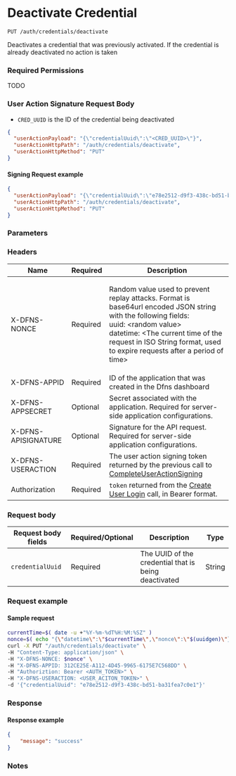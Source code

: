# Deactivate Credential

`PUT /auth/credentials/deactivate`

Deactivates a credential that was previously activated. If the credential is already deactivated no action is taken

### Required Permissions <a href="#scopes" id="scopes"></a>

TODO

### User Action Signature Request Body <a href="#user-action-signature" id="user-action-signature"></a>

* `CRED_UUID` is the ID of the credential being deactivated

```json
{
  "userActionPayload": "{\"credentialUuid\":\"<CRED_UUID>\"}",
  "userActionHttpPath": "/auth/credentials/deactivate",
  "userActionHttpMethod": "PUT"
}
```

#### Signing Request example <a href="#signing-requsst-example" id="signing-requsst-example"></a>

```json
{
  "userActionPayload": "{\"credentialUuid\":\"e78e2512-d9f3-438c-bd51-ba31fea7c0e1\"}",
  "userActionHttpPath": "/auth/credentials/deactivate",
  "userActionHttpMethod": "PUT"
}
```

### Parameters <a href="#parameters.1" id="parameters.1"></a>

### Headers  <a href="#request-body" id="request-body"></a>

| Name | Required | Description |
| ---- | -------- | ----------- |
| X-DFNS-NONCE | Required | <p>Random value used to prevent replay attacks. Format is base64url encoded JSON string with the following fields: <br>uuid: &#x3C;random value> <br>datetime: &#x3C;The current time of the request in ISO String format, used to expire requests after a period of time></p> |
| X-DFNS-APPID | Required | ID of the application that was created in the Dfns dashboard |
| X-DFNS-APPSECRET | Optional | Secret associated with the application. Required for server-side application configurations. |
| X-DFNS-APISIGNATURE | Optional | Signature for the API request. Required for server-side application configurations. |
| X-DFNS-USERACTION | Required | The user action signing token returned by the previous call to [CompleteUserActionSigning](../user-action-signing/completeUserActionSigning.md) |
| Authorization | Required | `token` returned from the [Create User Login](../login/completeLogin.md) call, in Bearer format. |

### Request body <a href="#request-body" id="request-body"></a>

| Request body fields | Required/Optional | Description | Type |
| ------------------- | ----------------- | ----------- | ---- |
| `credentialUuid` | Required | The UUID of the credential that is being deactivated | String |

### Request example <a href="#request-body" id="request-body"></a>

#### Sample request <a href="#sample-request" id="sample-request"></a>

```bash
currentTime=$( date -u +"%Y-%m-%dT%H:%M:%SZ" )
nonce=$( echo "{\"datetime\":\"$currentTime\",\"nonce\":\"$(uuidgen)\"}" | base64 | tr '/+' '_-' | tr -d '=' )
curl -X PUT "/auth/credentials/deactivate" \
-H "Content-Type: application/json" \
-H "X-DFNS-NONCE: $nonce" \
-H "X-DFNS-APPID: 312CE25E-A112-4D45-9965-6175E7C568DD" \
-H "Authoriztion: Bearer <AUTH_TOKEN>" \
-H "X-DFNS-USERACTION: <USER_ACITON_TOKEN>" \
-d '{"credentialUuid": "e78e2512-d9f3-438c-bd51-ba31fea7c0e1"}'
```

### Response <a href="#response" id="response"></a>

#### Response example <a href="#response-example" id="response-example"></a>

```json
{
    "message": "success"
}
```

### Notes <a href="#notes" id="notes"></a>

